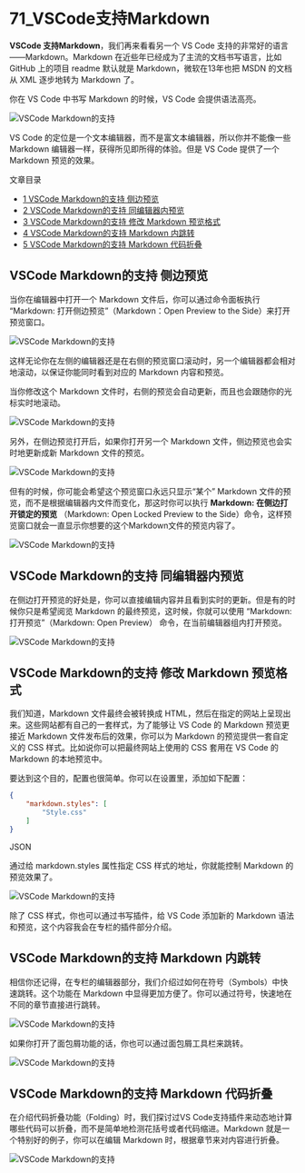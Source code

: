 # 71_VSCode支持Markdown

**VSCode 支持Markdown**，我们再来看看另一个 VS Code 支持的非常好的语言——Markdown。Markdown 在近些年已经成为了主流的文档书写语言，比如GitHub 上的项目 readme 默认就是 Markdown，微软在13年也把 MSDN 的文档从 XML 逐步地转为 Markdown 了。

你在 VS Code 中书写 Markdown 的时候，VS Code 会提供语法高亮。

![VSCode Markdown的支持](image/json-md-6.gif)

VS Code 的定位是一个文本编辑器，而不是富文本编辑器，所以你并不能像一些 Markdown 编辑器一样，获得所见即所得的体验。但是 VS Code 提供了一个 Markdown 预览的效果。

文章目录

- [1 VSCode Markdown的支持 侧边预览](https://geek-docs.com/vscode/vscode-tutorials/vscode-markdown-support.html#VSCode_Markdown)
- [2 VSCode Markdown的支持 同编辑器内预览](https://geek-docs.com/vscode/vscode-tutorials/vscode-markdown-support.html#VSCode_Markdown-2)
- [3 VSCode Markdown的支持 修改 Markdown 预览格式](https://geek-docs.com/vscode/vscode-tutorials/vscode-markdown-support.html#VSCode_Markdown_Markdown)
- [4 VSCode Markdown的支持 Markdown 内跳转](https://geek-docs.com/vscode/vscode-tutorials/vscode-markdown-support.html#VSCode_Markdown_Markdown-2)
- [5 VSCode Markdown的支持 Markdown 代码折叠](https://geek-docs.com/vscode/vscode-tutorials/vscode-markdown-support.html#VSCode_Markdown_Markdown-3)

## VSCode Markdown的支持 侧边预览

当你在编辑器中打开一个 Markdown 文件后，你可以通过命令面板执行 “Markdown: 打开侧边预览”（Markdown：Open Preview to the Side）来打开预览窗口。

![VSCode Markdown的支持](image/json-md-7.gif)

这样无论你在左侧的编辑器还是在右侧的预览窗口滚动时，另一个编辑器都会相对地滚动，以保证你能同时看到对应的 Markdown 内容和预览。

当你修改这个 Markdown 文件时，右侧的预览会自动更新，而且也会跟随你的光标实时地滚动。

![VSCode Markdown的支持](image/json-md-8.gif)

另外，在侧边预览打开后，如果你打开另一个 Markdown 文件，侧边预览也会实时地更新成新 Markdown 文件的预览。

![VSCode Markdown的支持](image/json-md-9.gif)

但有的时候，你可能会希望这个预览窗口永远只显示“某个” Markdown 文件的预览，而不是根据编辑器内文件而变化，那这时你可以执行 **Markdown: 在侧边打开锁定的预览** （Markdown: Open Locked Preview to the Side）命令，这样预览窗口就会一直显示你想要的这个Markdown文件的预览内容了。

![VSCode Markdown的支持](image/json-md-10.gif)

## VSCode Markdown的支持 同编辑器内预览

在侧边打开预览的好处是，你可以直接编辑内容并且看到实时的更新。但是有的时候你只是希望阅览 Markdown 的最终预览，这时候，你就可以使用 “Markdown: 打开预览”（Markdown: Open Preview） 命令，在当前编辑器组内打开预览。

![VSCode Markdown的支持](image/json-md-11.gif)

## VSCode Markdown的支持 修改 Markdown 预览格式

我们知道，Markdown 文件最终会被转换成 HTML，然后在指定的网站上呈现出来。这些网站都有自己的一套样式，为了能够让 VS Code 的 Markdown 预览更接近 Markdown 文件发布后的效果，你可以为 Markdown 的预览提供一套自定义的 CSS 样式。比如说你可以把最终网站上使用的 CSS 套用在 VS Code 的 Markdown 的本地预览中。

要达到这个目的，配置也很简单。你可以在设置里，添加如下配置：

```json
{
    "markdown.styles": [
        "Style.css"
    ]
}
```

JSON

通过给 markdown.styles 属性指定 CSS 样式的地址，你就能控制 Markdown 的预览效果了。

![VSCode Markdown的支持](image/json-md-12.png)

除了 CSS 样式，你也可以通过书写插件，给 VS Code 添加新的 Markdown 语法和预览，这个内容我会在专栏的插件部分介绍。

## VSCode Markdown的支持 Markdown 内跳转

相信你还记得，在专栏的编辑器部分，我们介绍过如何在符号（Symbols）中快速跳转。这个功能在 Markdown 中显得更加方便了。你可以通过符号，快速地在不同的章节直接进行跳转。

![VSCode Markdown的支持](image/json-md-13.gif)

如果你打开了面包屑功能的话，你也可以通过面包屑工具栏来跳转。

![VSCode Markdown的支持](image/json-md-14.png)

## VSCode Markdown的支持 Markdown 代码折叠

在介绍代码折叠功能（Folding）时，我们探讨过VS Code支持插件来动态地计算哪些代码可以折叠，而不是简单地检测花括号或者代码缩进。Markdown 就是一个特别好的例子，你可以在编辑 Markdown 时，根据章节来对内容进行折叠。

![VSCode Markdown的支持](image/json-md-15.gif)